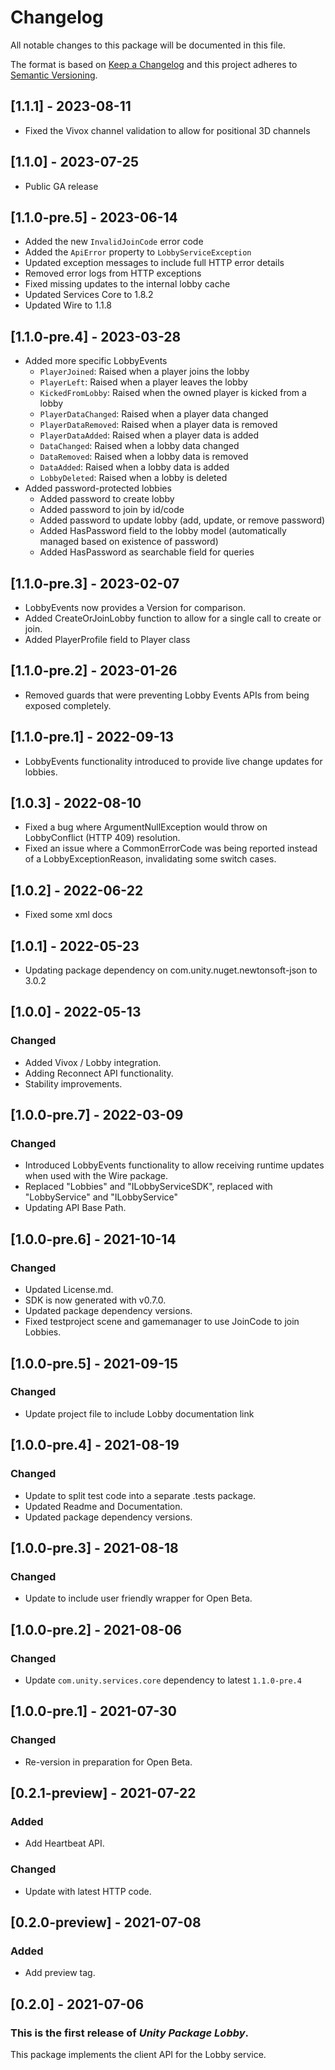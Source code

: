 # Changelog

All notable changes to this package will be documented in this file.

The format is based on [Keep a Changelog](http://keepachangelog.com/en/1.0.0/)
and this project adheres to [Semantic Versioning](http://semver.org/spec/v2.0.0.html).

## [1.1.1] - 2023-08-11
* Fixed the Vivox channel validation to allow for positional 3D channels

## [1.1.0] - 2023-07-25
* Public GA release

## [1.1.0-pre.5] - 2023-06-14
* Added the new `InvalidJoinCode` error code
* Added the `ApiError` property to `LobbyServiceException`
* Updated exception messages to include full HTTP error details
* Removed error logs from HTTP exceptions
* Fixed missing updates to the internal lobby cache
* Updated Services Core to 1.8.2
* Updated Wire to 1.1.8

## [1.1.0-pre.4] - 2023-03-28

* Added more specific LobbyEvents
  * `PlayerJoined`: Raised when a player joins the lobby
  * `PlayerLeft`: Raised when a player leaves the lobby
  * `KickedFromLobby`: Raised when the owned player is kicked from a lobby
  * `PlayerDataChanged`: Raised when a player data changed
  * `PlayerDataRemoved`: Raised when a player data is removed
  * `PlayerDataAdded`: Raised when a player data is added
  * `DataChanged`: Raised when a lobby data changed
  * `DataRemoved`: Raised when a lobby data is removed
  * `DataAdded`: Raised when a lobby data is added
  * `LobbyDeleted`: Raised when a lobby is deleted
* Added password-protected lobbies
  * Added password to create lobby
  * Added password to join by id/code
  * Added password to update lobby (add, update, or remove password)
  * Added HasPassword field to the lobby model (automatically managed based on existence of password)
  * Added HasPassword as searchable field for queries

## [1.1.0-pre.3] - 2023-02-07

* LobbyEvents now provides a Version for comparison.
* Added CreateOrJoinLobby function to allow for a single call to create or join.
* Added PlayerProfile field to Player class

## [1.1.0-pre.2] - 2023-01-26

* Removed guards that were preventing Lobby Events APIs from being exposed completely.

## [1.1.0-pre.1] - 2022-09-13

* LobbyEvents functionality introduced to provide live change updates for lobbies.

## [1.0.3] - 2022-08-10

* Fixed a bug where ArgumentNullException would throw on LobbyConflict (HTTP 409) resolution.
* Fixed an issue where a CommonErrorCode was being reported instead of a LobbyExceptionReason, invalidating some switch cases.

## [1.0.2] - 2022-06-22

* Fixed some xml docs

## [1.0.1] - 2022-05-23

* Updating package dependency on com.unity.nuget.newtonsoft-json to 3.0.2

## [1.0.0] - 2022-05-13

### Changed

* Added Vivox / Lobby integration.
* Adding Reconnect API functionality.
* Stability improvements.

## [1.0.0-pre.7] - 2022-03-09

### Changed

* Introduced LobbyEvents functionality to allow receiving runtime updates when used with the Wire package.
* Replaced "Lobbies" and "ILobbyServiceSDK", replaced with "LobbyService" and "ILobbyService"
* Updating API Base Path.

## [1.0.0-pre.6] - 2021-10-14

### Changed

* Updated License.md.
* SDK is now generated with v0.7.0.
* Updated package dependency versions.
* Fixed testproject scene and gamemanager to use JoinCode to join Lobbies.

## [1.0.0-pre.5] - 2021-09-15

### Changed

* Update project file to include Lobby documentation link

## [1.0.0-pre.4] - 2021-08-19

### Changed

* Update to split test code into a separate .tests package.
* Updated Readme and Documentation.
* Updated package dependency versions.

## [1.0.0-pre.3] - 2021-08-18

### Changed

* Update to include user friendly wrapper for Open Beta.

## [1.0.0-pre.2] - 2021-08-06

### Changed

* Update `com.unity.services.core` dependency to latest `1.1.0-pre.4`

## [1.0.0-pre.1] - 2021-07-30

### Changed

* Re-version in preparation for Open Beta.

## [0.2.1-preview] - 2021-07-22

### Added

* Add Heartbeat API.

### Changed

* Update with latest HTTP code.

## [0.2.0-preview] - 2021-07-08

### Added

* Add preview tag.

## [0.2.0] - 2021-07-06

### This is the first release of *Unity Package Lobby*.

This package implements the client API for the Lobby service.
